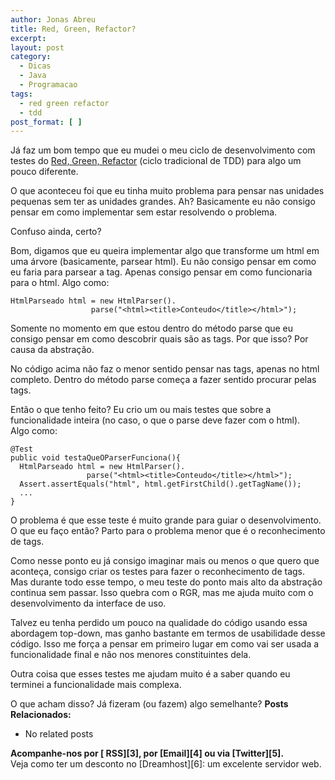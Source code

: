 ```yaml
---
author: Jonas Abreu
title: Red, Green, Refactor?
excerpt:
layout: post
category:
  - Dicas
  - Java
  - Programacao
tags:
  - red green refactor
  - tdd
post_format: [ ]
---
```

Já faz um bom tempo que eu mudei o meu ciclo de desenvolvimento com testes do [Red, Green, Refactor][1] (ciclo tradicional de TDD) para algo um pouco diferente.

O que aconteceu foi que eu tinha muito problema para pensar nas unidades pequenas sem ter as unidades grandes. Ah? Basicamente eu não consigo pensar em como implementar sem estar resolvendo o problema.

Confuso ainda, certo? 

Bom, digamos que eu queira implementar algo que transforme um html em uma árvore (basicamente, parsear html). Eu não consigo pensar em como eu faria para parsear a tag. Apenas consigo pensar em como funcionaria para o html. Algo como:

    
    HtmlParseado html = new HtmlParser().
                      parse("<html><title>Conteudo</title></html>");
    

Somente no momento em que estou dentro do método parse que eu consigo pensar em como descobrir quais são as tags. Por que isso? Por causa da abstração.

No código acima não faz o menor sentido pensar nas tags, apenas no html completo. Dentro do método parse começa a fazer sentido procurar pelas tags.

Então o que tenho feito? Eu crio um ou mais testes que sobre a funcionalidade inteira (no caso, o que o parse deve fazer com o html).  
Algo como:

    
    @Test
    public void testaQueOParserFunciona(){
      HtmlParseado html = new HtmlParser().
                     parse("<html><title>Conteudo</title></html>");
      Assert.assertEquals("html", html.getFirstChild().getTagName());
      ...
    }
    

O problema é que esse teste é muito grande para guiar o desenvolvimento. O que eu faço então? Parto para o problema menor que é o reconhecimento de tags.

Como nesse ponto eu já consigo imaginar mais ou menos o que quero que aconteça, consigo criar os testes para fazer o reconhecimento de tags.  
Mas durante todo esse tempo, o meu teste do ponto mais alto da abstração continua sem passar. Isso quebra com o RGR, mas me ajuda muito com o desenvolvimento da interface de uso.

Talvez eu tenha perdido um pouco na qualidade do código usando essa abordagem top-down, mas ganho bastante em termos de usabilidade desse código. Isso me força a pensar em primeiro lugar em como vai ser usada a funcionalidade final e não nos menores constituintes dela.

Outra coisa que esses testes me ajudam muito é a saber quando eu terminei a funcionalidade mais complexa. 

O que acham disso? Já fizeram (ou fazem) algo semelhante? 
**Posts Relacionados:** 
*   No related posts









**Acompanhe-nos por [ RSS][3], por [Email][4] ou via [Twitter][5].**  
Veja como ter um desconto no [Dreamhost][6]: um excelente servidor web.

 [1]: http://en.wikipedia.org/wiki/Test-driven_development
 [2]: https://twitter.com/share




